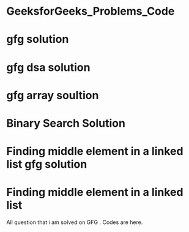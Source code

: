 # GeeksforGeeks_Problems_Code
# gfg solution
# gfg dsa solution
# gfg array soultion
# Binary Search Solution
# Finding middle element in a linked list gfg solution
# Finding middle element in a linked list
All question that i am solved on GFG . Codes are here.
